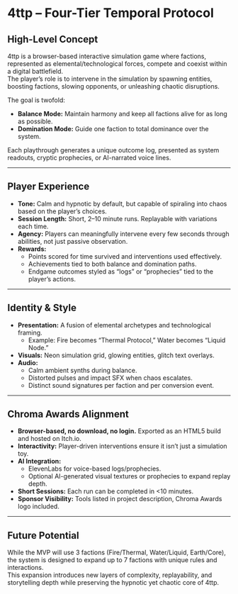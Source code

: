 # 4ttp – Four-Tier Temporal Protocol

## High-Level Concept

4ttp is a browser-based interactive simulation game where factions, represented as elemental/technological forces, compete and coexist within a digital battlefield.  
The player’s role is to intervene in the simulation by spawning entities, boosting factions, slowing opponents, or unleashing chaotic disruptions.  

The goal is twofold:

- **Balance Mode:** Maintain harmony and keep all factions alive for as long as possible.
- **Domination Mode:** Guide one faction to total dominance over the system.

Each playthrough generates a unique outcome log, presented as system readouts, cryptic prophecies, or AI-narrated voice lines.

---

## Player Experience

- **Tone:** Calm and hypnotic by default, but capable of spiraling into chaos based on the player’s choices.  
- **Session Length:** Short, 2–10 minute runs. Replayable with variations each time.  
- **Agency:** Players can meaningfully intervene every few seconds through abilities, not just passive observation.  
- **Rewards:**
  - Points scored for time survived and interventions used effectively.
  - Achievements tied to both balance and domination paths.
  - Endgame outcomes styled as “logs” or “prophecies” tied to the player’s actions.

---

## Identity & Style

- **Presentation:** A fusion of elemental archetypes and technological framing.  
  - Example: Fire becomes “Thermal Protocol,” Water becomes “Liquid Node.”  
- **Visuals:** Neon simulation grid, glowing entities, glitch text overlays.  
- **Audio:**
  - Calm ambient synths during balance.
  - Distorted pulses and impact SFX when chaos escalates.
  - Distinct sound signatures per faction and per conversion event.

---

## Chroma Awards Alignment

- **Browser-based, no download, no login.** Exported as an HTML5 build and hosted on Itch.io.  
- **Interactivity:** Player-driven interventions ensure it isn’t just a simulation toy.  
- **AI Integration:**  
  - ElevenLabs for voice-based logs/prophecies.  
  - Optional AI-generated visual textures or prophecies to expand replay depth.  
- **Short Sessions:** Each run can be completed in <10 minutes.  
- **Sponsor Visibility:** Tools listed in project description, Chroma Awards logo included.  

---

## Future Potential

While the MVP will use 3 factions (Fire/Thermal, Water/Liquid, Earth/Core), the system is designed to expand up to 7 factions with unique rules and interactions.  
This expansion introduces new layers of complexity, replayability, and storytelling depth while preserving the hypnotic yet chaotic core of 4ttp.

